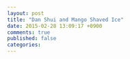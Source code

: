 ```yaml
---
layout: post
title: "Dan Shui and Mango Shaved Ice"
date: 2015-02-28 13:09:17 +0900
comments: true
published: false
categories: 
---
```

